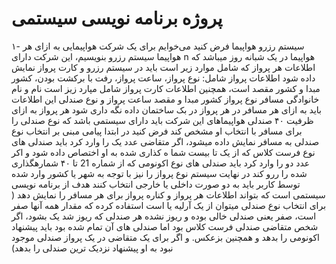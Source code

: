 # پروژه برنامه نویسی سیستمی

۱- سیستم رزرو هواپیما
 فرض کنید می‌خوایم برای یک شرکت هواپیمایی به ازای هر هواپیما سیستم رزرو بنویسیم، این شرکت دارای n هواپیما 
در یک شبانه روز میباشد که اطلاعات هر پرواز که شامل موارد زیر است باید در سیستم رزرو و کارت پرواز نمایش داده شود
اطلاعات پرواز شامل:
نوع پرواز، ساعت پرواز، رفت با برکشت بودن، کشور مبدا و کشور مقصد است، همچنین اطلاعات کارت پرواز شامل مپارد زیز است
نام و نام خانوادگی مسافر
نوع پرواز
کشور مبدا و مقصد
ساعت پرواز
و نوع صندلی
این اطلاعات باید به ازای هر مسافر در هر پرواز در بک ساختمان داده نگه داری شود
هر پرواز به ازای ظرفیت ۴۰ صندلی هواپیماهای این شرکت باید دارای سیستمی باشد که نوع صندلی را برای مسافر با انتخاب او مشخص کند
فرض کنید در ابتدا پیامی مبنی بر انتخاب نوع صندلی به مسافر نمایش داده میشود، اگر متقاضی عدد یک را وارد کرد باید صندلی های نوع فرست کلاس که از یک تا بیست شما ه کذاری شده به او اختصاص داده شود و اکر عدد دو را وارد کرد باید صندلی های نوع اکونومی که از شماره 21 تا ۴۰ شمارهگذاری شده را ررو کند
در نهایت سیستم نوع پرواز را نیز با توجه به شهر یا کشور وارد شده توسط کاربر باید به دو صورت داخلی یا خارجی انتخاب کنند
هدف از برنامه نویسی سیستمی است که بتواند اطلاعات هر پرواز و کناره پرواز برای هر مسافر را نمایش دهد
( برای انتخاب نوع صندلی میتوان از یک آرلیه یا است استفاده کرده که مقدار همه آنها صفر است، صفر یعنی صندلی خالی بوده و ریوز نشده هر صندلی که ریوز شد یک بشود، اگر شخص متقاضی صندلی فرست کلاس بود اما صندلی های آن تمام شده بود باید پیشنهاد اکونومی را بدهد و همچنین بزعکس. و اگر برای یک متقاضی در یک پرواز صندلی موجود نبود به او پیشنهاد نزدیک ترین صندلی را بدهد)